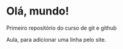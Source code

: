 # Olá, mundo!
Primeiro repositório do curso de git e github 

Aula, para adicionar uma linha pelo site. 
